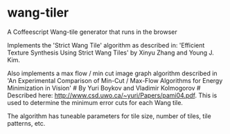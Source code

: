 wang-tiler
==========

A Coffeescript Wang-tile generator that runs in the browser

Implements the 'Strict Wang Tile' algorithm as described in: 'Efficient Texture Synthesis Using Strict Wang Tiles' by Xinyu Zhang and Young J. Kim.

Also implements a max flow / min cut image graph algorithm described in 'An Experimental Comparison of Min-Cut / Max-Flow Algorithms for Energy Minimization in Vision' # By Yuri Boykov and Vladimir Kolmogorov # Described here: http://www.csd.uwo.ca/~yuri/Papers/pami04.pdf. This is used to determine the minimum error cuts for each Wang tile.

The algorithm has tuneable parameters for tile size, number of tiles, tile patterns, etc.
